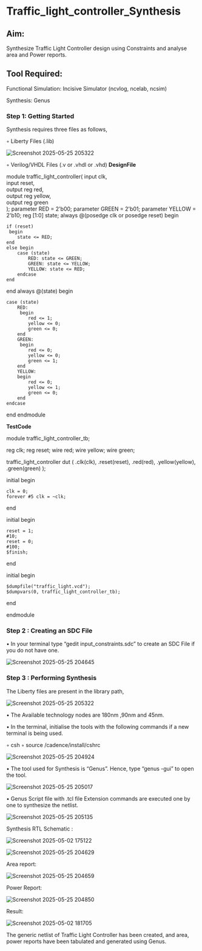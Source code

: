 # Traffic_light_controller_Synthesis

## Aim:

Synthesize Traffic Light Controller design using Constraints and analyse area and Power reports.

## Tool Required:

Functional Simulation: Incisive Simulator (ncvlog, ncelab, ncsim)

Synthesis: Genus

### Step 1: Getting Started

Synthesis requires three files as follows,

◦ Liberty Files (.lib)

![Screenshot 2025-05-25 205322](https://github.com/user-attachments/assets/9627f133-902b-4a6d-b07b-84da2bfe83ab)

◦ Verilog/VHDL Files (.v or .vhdl or .vhd)
**DesignFile**

module traffic_light_controller(
    input clk,             
    input reset,           
    output reg red,        
    output reg yellow,     
    output reg green       
);
parameter RED = 2'b00;
parameter GREEN = 2'b01;
parameter YELLOW = 2'b10;
reg [1:0] state;
always @(posedge clk or posedge reset) begin

    if (reset)
     begin
        state <= RED;  
    end 
    else begin
        case (state)
            RED: state <= GREEN;    
            GREEN: state <= YELLOW; 
            YELLOW: state <= RED;   
        endcase
    end
end
always @(state) begin

    case (state)
        RED:
         begin
            red <= 1;
            yellow <= 0;
            green <= 0;
        end
        GREEN:
         begin
            red <= 0;
            yellow <= 0;
            green <= 1;
        end
        YELLOW: 
        begin
            red <= 0;
            yellow <= 1;
            green <= 0;
        end
    endcase
end
endmodule

**TestCode**

module traffic_light_controller_tb;

reg clk;
reg reset;
wire red;
wire yellow;
wire green;

traffic_light_controller dut (
    .clk(clk),
    .reset(reset),
    .red(red),
    .yellow(yellow),
    .green(green)
);

initial begin

    clk = 0;
    forever #5 clk = ~clk;
end

initial begin

    reset = 1;
    #10;
    reset = 0;
    #100;
    $finish;
end

initial begin

    $dumpfile("traffic_light.vcd");
    $dumpvars(0, traffic_light_controller_tb);
end

endmodule


### Step 2 : Creating an SDC File

•	In your terminal type “gedit input_constraints.sdc” to create an SDC File if you do not have one.

![Screenshot 2025-05-25 204645](https://github.com/user-attachments/assets/23a00b3c-a29e-4271-a086-2518a6e83ae3)


### Step 3 : Performing Synthesis

The Liberty files are present in the library path,

![Screenshot 2025-05-25 205322](https://github.com/user-attachments/assets/466033d8-3fe9-4c49-a00e-b1025b7d17a6)


• The Available technology nodes are 180nm ,90nm and 45nm.

• In the terminal, initialise the tools with the following commands if a new terminal is being used.

◦ csh
◦ source /cadence/install/cshrc

![Screenshot 2025-05-25 204924](https://github.com/user-attachments/assets/132c6c0a-811f-4f7d-b4bd-d7d67ea1563a)


• The tool used for Synthesis is “Genus”. Hence, type “genus -gui” to open the tool.

![Screenshot 2025-05-25 205017](https://github.com/user-attachments/assets/a93131a8-b00e-4e61-a195-bf3c6ad6d64e)


• Genus Script file with .tcl file Extension commands are executed one by one to synthesize the netlist.

![Screenshot 2025-05-25 205135](https://github.com/user-attachments/assets/fd9157c1-8120-473e-89ab-cfe3c719bb56)


Synthesis RTL Schematic :

![Screenshot 2025-05-02 175122](https://github.com/user-attachments/assets/43582f04-5582-4855-abcf-bff6a3c7f5be)


![Screenshot 2025-05-25 204629](https://github.com/user-attachments/assets/5a639e19-7ad9-452a-afd4-706b3fff1131)


Area report:

![Screenshot 2025-05-25 204659](https://github.com/user-attachments/assets/005e2151-584a-4af2-b8e6-b0fa765a04cb)

Power Report:

![Screenshot 2025-05-25 204850](https://github.com/user-attachments/assets/84733790-9ce4-45ff-ba91-bbe0b630c34c)


Result:

![Screenshot 2025-05-02 181705](https://github.com/user-attachments/assets/db5bf24d-e0d0-49d4-96f7-d9c97cfff5cb)


The generic netlist of Traffic Light Controller has been created, and area, power reports have been tabulated and generated using Genus.
